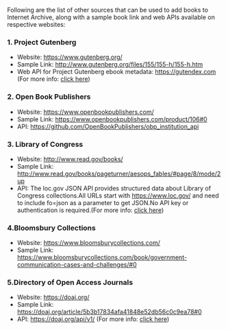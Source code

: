 Following are the list of other sources that can be used to add books to Internet Archive, along with a sample book link and web APIs available on respective websites:

### 1. Project Gutenberg
- Website: https://www.gutenberg.org/	
- Sample Link: http://www.gutenberg.org/files/155/155-h/155-h.htm
- Web API for Project Gutenberg ebook metadata: https://gutendex.com (For more info: [click here](https://github.com/garethbjohnson/gutendex))

### 2. Open Book Publishers
- Website: https://www.openbookpublishers.com/		
- Sample Link: https://www.openbookpublishers.com/product/106#0
- API: https://github.com/OpenBookPublishers/obp_institution_api

### 3. Library of Congress 
- Website: http://www.read.gov/books/
- Sample Link: http://www.read.gov/books/pageturner/aesops_fables/#page/8/mode/2up
- API: The loc.gov JSON API provides structured data about Library of Congress collections.All URLs start with https://www.loc.gov/ and need to include fo=json as a parameter to get JSON.No API key or authentication is required.(For more info: [click here](https://libraryofcongress.github.io/data-exploration/))

### 4.Bloomsbury Collections
- Website: https://www.bloomsburycollections.com/
- Sample Link: https://www.bloomsburycollections.com/book/government-communication-cases-and-challenges/#0

### 5.Directory of Open Access Journals
- Website: https://doaj.org/		
- Sample Link: https://doaj.org/article/5b3b17834afa41848e52db56c0c9ea78#0
- API: https://doaj.org/api/v1/ (For more info: [click here](https://doaj.org/api/v1/docs))